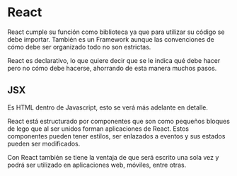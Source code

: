 # React

React cumple su función como biblioteca ya que para utilizar su código se debe importar. También es un Framework aunque las convenciones de cómo debe ser organizado todo no son estrictas.

React es declarativo, lo que quiere decir que se le indica qué debe hacer pero no cómo debe hacerse, ahorrando de esta manera muchos pasos.

## JSX

Es HTML dentro de Javascript, esto se verá más adelante en detalle.

React está estructurado por componentes que son como pequeños bloques de lego que al ser unidos forman aplicaciones de React. Estos componentes pueden tener estilos, ser enlazados a eventos y sus estados pueden ser modificados.

Con React también se tiene la ventaja de que será escrito una sola vez y podrá ser utilizado en aplicaciones web, móviles, entre otras.

